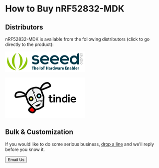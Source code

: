 # How to Buy nRF52832-MDK

## Distributors

nRF52832-MDK is available from the following distributors (click to go directly to the product):

[![SeeedStudio](images/seeed_logo_2018_horizontal.png)](https://www.seeedstudio.com/nRF52832-Micro-Development-Board-p-2992.html)

[![Tindie](images/tindie-logo.png)](https://www.tindie.com/stores/Zelin/)


## Bulk & Customization
If you would like to do some serious business, [drop a line](mailto:zelin@makerdiary.co) and we'll reply before you know it.

<a href="mailto:zelin@makerdiary.com"><button data-md-color-primary="marsala"><i class="fa fa-envelope"></i> Email Us</button></a>